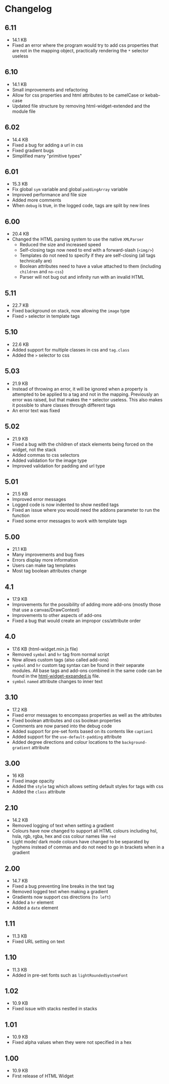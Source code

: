 # Changelog

## 6.11

- 14.1 KB
- Fixed an error where the program would try to add css properties that are not in the mapping object, practically rendering the `*` selector useless
  
## 6.10

- 14.1 KB
- Small improvements and refactoring
- Allow for css properties and html attributes to be camelCase or kebab-case
- Updated file structure by removing html-widget-extended and the module file

## 6.02

- 14.4 KB
- Fixed a bug for adding a url in css
- Fixed gradient bugs
- Simplified many "primitive types"

## 6.01

- 15.3 KB
- Fix global `sym` variable and global `paddingArray` variable
- Improved performance and file size
- Added more comments
- When `debug` is true, in the logged code, tags are split by new lines

## 6.00

- 20.4 KB
- Changed the HTML parsing system to use the native `XMLParser`
  - Reduced the size and increased speed
  - Self-closing tags now need to end with a forward-slash (`<img/>`)
  - Templates do not need to specify if they are self-closing (all tags technically are)
  - Boolean attributes need to have a value attached to them (including `children` and `no-css`)
  - Parser will not bug out and infinity run with an invalid HTML

## 5.11

- 22.7 KB
- Fixed background on stack, now allowing the `image` type
- Fixed `>` selector in template tags

## 5.10

- 22.6 KB
- Added support for multiple classes in css and `tag.class`
- Added the `>` selector to css

## 5.03

- 21.9 KB
- Instead of throwing an error, it will be ignored when a property is attempted to be applied to a tag and not in the mapping. Previously an error was raised, but that makes the `*`  selector useless. This also makes it possible to share classes through different tags
- An error text was fixed

## 5.02

- 21.9 KB
- Fixed a bug with the children of stack elements being forced on the widget, not the stack
- Added commas to css selectors
- Added validation for the image type
- Improved validation for padding and url type

## 5.01

- 21.5 KB
- Improved error messages
- Logged code is now indented to show nestled tags
- Fixed an issue where you would need the addons parameter to run the function 
- Fixed some error messages to work with template tags 

## 5.00

- 21.1 KB
- Many improvements and bug fixes
- Errors display more information 
- Users can make tag templates
- Most tag boolean attributes change

## 4.1

* 17.9 KB
* Improvements for the possibility of adding more add-ons (mostly those that use a canvas/DrawContext)
* Improvements to other aspects of add-ons
* Fixed a bug that would create an impropor css/attribute order

## 4.0

* 17.6 KB (html-widget.min.js file)
* Removed `symbol` and `hr` tag from normal script
* Now allows custom tags (also called add-ons)
* `symbol` and `hr` custom tag syntax can be found in their separate modules. All base tags and add-ons combined in the same code can be found in the [html-widget-expanded.js](https://github.com/Normal-Tangerine8609/Scriptable-HTML-Widget/blob/main/code/html-widget-expanded.js) file.
* `symbol` `named` attribute changes to inner text 

## 3.10

* 17.2 KB
* Fixed error messages to encompass properties as well as the attributes
* Fixed boolean attributes and css boolean properties
* Comments are now parsed into the debug code
* Added support for pre-set fonts based on its contents like `caption1`
* Added support for the `use-default-padding` attribute
* Added degree directions and colour locations to the `background-gradient` attribute

## 3.00

* 16 KB
* Fixed image opacity
* Added the `style` tag which allows setting default styles for tags with css
* Added the `class` attribute

## 2.10

* 14.2 KB
* Removed logging of text when setting a gradient
* Colours have now changed to support all HTML colours including hsl, hsla, rgb, rgba, hex and css colour names like `red`
* Light mode/ dark mode colours have changed to be separated by hyphens instead of commas and do not need to go in brackets when in a gradient

## 2.00

* 14.7 KB
* Fixed a bug preventing line breaks in the text tag
* Removed logged text when making a gradient
* Gradients now support css directions (`to left`)
* Added a `hr` element
* Added a `date` element

## 1.11

* 11.3 KB
* Fixed URL setting on text

## 1.10

* 11.3 KB
* Added in pre-set fonts such as `lightRoundedSystemFont`

## 1.02

* 10.9 KB
* Fixed issue with stacks nestled in stacks

## 1.01

* 10.9 KB
* Fixed alpha values when they were not specified in a hex

## 1.00

* 10.9 KB
* First release of HTML Widget
